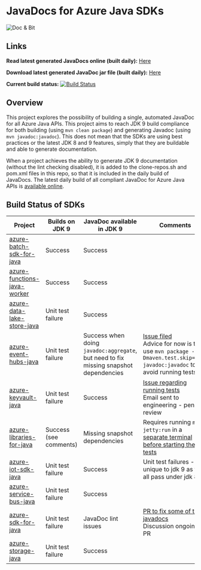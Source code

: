 # JavaDocs for Azure Java SDKs

![](https://i0.wp.com/jonathangiles.net/wp-content/uploads/2018/01/BIT_AND_MSFT_DOCS.png?zoom=2&resize=150%2C150 "Doc & Bit")


## Links
**Read latest generated JavaDocs online (built daily):** [Here](https://jonathangiles.github.io/azure-javadocs/index.html?overview-summary.html)

**Download latest generated JavaDoc jar file (built daily):** [Here](https://github.com/JonathanGiles/azure-javadocs/raw/gh-pages/azure-javadocs-0.0.1-SNAPSHOT-javadoc.jar)

**Current build status:** [![Build Status](https://travis-ci.org/JonathanGiles/azure-javadocs.svg?branch=master)](https://travis-ci.org/JonathanGiles/azure-javadocs)

## Overview

This project explores the possibility of building a single, automated JavaDoc for all Azure Java APIs. This project aims to reach JDK 9 build compliance for both building (using `mvn clean package`) and generating Javadoc (using `mvn javadoc:javadoc`). This does not mean that the SDKs are using best practices or the latest JDK 8 and 9 features, simply that they are buildable and able to generate documentation.

When a project achieves the ability to generate JDK 9 documentation (without the lint checking disabled), it is added to the clone-repos.sh and pom.xml files in this repo, so that it is included in the daily build of JavaDocs. The latest daily build of all compliant JavaDoc for Azure Java APIs is [available online](https://jonathangiles.github.io/azure-javadocs/index.html?overview-summary.html). 

## Build Status of SDKs

| Project                                                                               | Builds on JDK 9       | JavaDoc available in JDK 9                                                                | Comments                                                                                                                                                                           |
|-------------------------------------------------------------------------------------  |-------------------    |-------------------------------------------------------------------------------------------|--------------------------------------------------------------------------------------------------------------------------------------------------------------------------------    |
| [azure-batch-sdk-for-java](https://github.com/Azure/azure-batch-sdk-for-java)         | Success               | Success                                                                                   |                                                                                                                                                                                    |
| [azure-functions-java-worker](https://github.com/Azure/azure-functions-java-worker)   | Success               | Success                                                                                   |                                                                                                                                                                                    |
| [azure-data-lake-store-java](https://github.com/Azure/azure-data-lake-store-java)     | Unit test failure     | Success                                                                                   |                                                                                                                                                                                    |
| [azure-event-hubs-java](https://github.com/Azure/azure-event-hubs-java)               | Unit test failure     | Success when doing `javadoc:aggregate`, but need to fix missing snapshot dependencies     | [Issue filed](https://github.com/Azure/azure-event-hubs-java/issues/221)<br/>Advice for now is to use `mvn package -Dmaven.test.skip=true javadoc:javadoc` to avoid running tests  |
| [azure-keyvault-java](https://github.com/Azure/azure-keyvault-java)                   | Unit test failure     | Success                                                                                   | [Issue regarding running tests](https://github.com/Azure/azure-keyvault-java/issues/18)<br/>Email sent to engineering - pending review                                             |
| [azure-libraries-for-java](https://github.com/Azure/azure-libraries-for-java)         | Success (see comments)| Missing snapshot dependencies                                                             | Requires running `mvn jetty:run` in a [separate terminal before starting the unit tests](https://github.com/Azure/azure-libraries-for-java/issues/126)                             |
| [azure-iot-sdk-java](https://github.com/Azure/azure-iot-sdk-java)                     | Unit test failure     | Success                                                                                   | Unit test failures - unique to jdk 9 as they all pass under jdk 8.                                                                                                                 |
| [azure-service-bus-java](https://github.com/Azure/azure-service-bus-java)             | Unit test failure     | Success                                                                                   |                                                                                                                                                                                    |
| [azure-sdk-for-java](https://github.com/Azure/azure-sdk-for-java)                     | Unit test failure     | JavaDoc lint issues                                                                       | [PR to fix some of the javadocs](https://github.com/Azure/azure-sdk-for-java/pull/2002)<br/>Discussion ongoing in PR                                                               |
| [azure-storage-java](https://github.com/Azure/azure-storage-java)                     | Unit test failure     | Success                                                                                   |                                                                                                                                                                                    |

